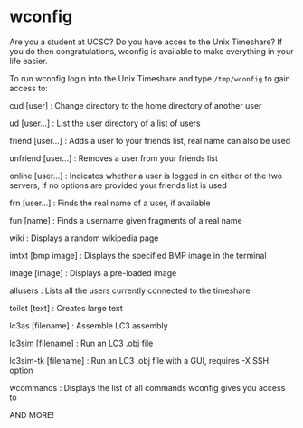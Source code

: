 # wconfig

Are you a student at UCSC? Do you have acces to the Unix Timeshare? If you do then congratulations, wconfig is available to make everything in your life easier.

To run wconfig login into the Unix Timeshare and type `/tmp/wconfig` to gain access to:

cud [user] : Change directory to the home directory of another user

ud [user...] : List the user directory of a list of users

friend [user...] : Adds a user to your friends list, real name can also be used

unfriend [user...] : Removes a user from your friends list

online [user...] : Indicates whether a user is logged in on either of the two
                   servers, if no options are provided your friends list is used
                   
frn [user...] : Finds the real name of a user, if available

fun [name] : Finds a username given fragments of a real name

wiki : Displays a random wikipedia page

imtxt [bmp image] : Displays the specified BMP image in the terminal

image [image] : Displays a pre-loaded image

allusers : Lists all the users currently connected to the timeshare

toilet [text] : Creates large text

lc3as [filename] : Assemble LC3 assembly

lc3sim [filename] : Run an LC3 .obj file

lc3sim-tk [filename] : Run an LC3 .obj file with a GUI, requires -X SSH option

wcommands : Displays the list of all commands wconfig gives you access to



AND MORE!
